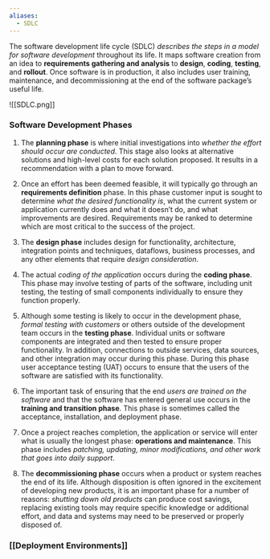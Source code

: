 ```yaml
---
aliases:
  - SDLC
---
```

The software development life cycle (SDLC) *describes the steps in a model for software development* throughout its life. It maps software creation from an idea to **requirements gathering and analysis** to **design**, **coding**, **testing**, and **rollout**. Once software is in production, it also includes user training, maintenance, and decommissioning at the end of the software package’s useful life.

![[SDLC.png]]

### Software Development Phases

1. The **planning phase** is where initial investigations into *whether the effort should occur are conducted*. This stage also looks at alternative solutions and high-level costs for each solution proposed. It results in a recommendation with a plan to move forward.
   
2. Once an effort has been deemed feasible, it will typically go through an **requirements definition** phase. In this phase customer input is sought to determine *what the desired functionality is*, what the current system or application currently does and what it doesn’t do, and what improvements are desired. Requirements may be ranked to determine which are most critical to the success of the project.
   
3. The **design phase** includes design for functionality, architecture, integration points and techniques, dataflows, business processes, and any other elements that require *design consideration*.
   
4. The actual *coding of the application* occurs during the **coding phase**. This phase may involve testing of parts of the software, including unit testing, the testing of small components individually to ensure they function properly.
   
5. Although some testing is likely to occur in the development phase, *formal testing with customers* or others outside of the development team occurs in the **testing phase**. Individual units or software components are integrated and then tested to ensure proper functionality. In addition, connections to outside services, data sources, and other integration may occur during this phase. During this phase user acceptance testing (UAT) occurs to ensure that the users of the software are satisfied with its functionality.
   
6. The important task of ensuring that the end *users are trained on the software* and that the software has entered general use occurs in the **training and transition phase**. This phase is sometimes called the acceptance, installation, and deployment phase.
   
7. Once a project reaches completion, the application or service will enter what is usually the longest phase: **operations and maintenance**. This phase includes *patching, updating, minor modifications, and other work that goes into daily support*.
   
8. The **decommissioning phase** occurs when a product or system reaches the end of its life. Although disposition is often ignored in the excitement of developing new products, it is an important phase for a number of reasons: *shutting down old products* can produce cost savings, replacing existing tools may require specific knowledge or additional effort, and data and systems may need to be preserved or properly disposed of.

### [[Deployment Environments]]

